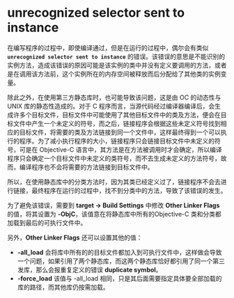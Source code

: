 # unrecognized selector sent to instance
在编写程序的过程中，即使编译通过，但是在运行的过程中，偶尔会有类似 **`unrecognized selector sent to instance`** 的错误。该错误的意思是不能识别的实例方法，造成该错误的原因可能是该实例的类中并没有定义要调用的方法，或者是在调用该方法前，这个实例所在的内存空间被释放而后分配给了其他类的实例变量。

除此之外，在使用第三方静态库时，也可能导致该问题，这是由 OC 的动态性与 UNIX 库的静态性造成的。对于 C 程序而言，当源代码经过编译器编译后，会生成许多个目标文件，目标文件中可能使用了其他目标文件中的类及方法，便会在目标文件中产生一个未定义的符号，而之后，链接程序会根据这些未定义符号找到相应的目标文件，将需要的类及方法链接到同一个文件中，这样最终得到一个可以执行的程序。为了减小执行程序的大小，链接程序只会链接目标文件中未定义的符号，可是在 Objective-C 语言中，其方法是在方法被调用时才会确定，所以编译程序只会确定一个目标文件中未定义的类符号，而不去生成未定义的方法符号，故而，编译程序也不会将需要的方法链接到目标文件中。

所以，在使用静态库中的分类方法时，因为其类已经定义过了，链接程序不会去进行链接，最终程序在运行的过程中，找不到分类中的方法，导致了该错误的发生。

为了避免该错误，需要到 **target -> Build Settings** 中修改 **Other Linker Flags** 的值，将其设置为 **-ObjC**，该值意在将静态库中所有的Objective-C 类和分类都加载到最后的可执行文件中。

另外，**Other Linker Flags** 还可以设置其他的值：

* **-all_load** 会将库中所有的的目标文件都加入到可执行文件中，这样做会导致一个问题，如果引用了两个静态库，而这两个静态库恰好都引用了同一个第三发库，那么会报重复定义的错误 **duplicate symbol**。
* **-force_load** 该值与 -all_load 相同，只是其后面需要指定具体要全部加载的库的路径，而其他库仍按需加载。

